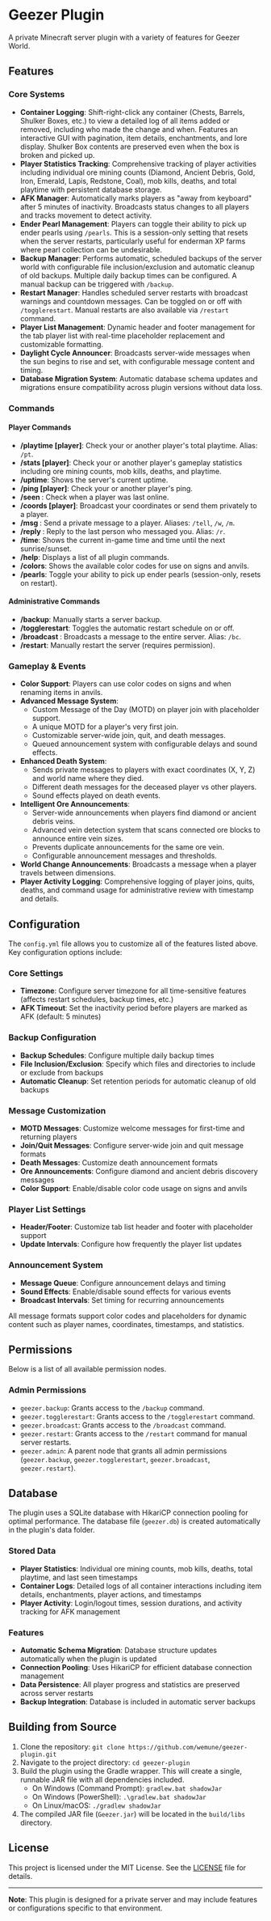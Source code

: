 # Geezer Plugin

A private Minecraft server plugin with a variety of features for Geezer World.

## Features

### Core Systems
- **Container Logging**: Shift-right-click any container (Chests, Barrels, Shulker Boxes, etc.) to view a detailed log of all items added or removed, including who made the change and when. Features an interactive GUI with pagination, item details, enchantments, and lore display. Shulker Box contents are preserved even when the box is broken and picked up.
- **Player Statistics Tracking**: Comprehensive tracking of player activities including individual ore mining counts (Diamond, Ancient Debris, Gold, Iron, Emerald, Lapis, Redstone, Coal), mob kills, deaths, and total playtime with persistent database storage.
- **AFK Manager**: Automatically marks players as "away from keyboard" after 5 minutes of inactivity. Broadcasts status changes to all players and tracks movement to detect activity.
- **Ender Pearl Management**: Players can toggle their ability to pick up ender pearls using `/pearls`. This is a session-only setting that resets when the server restarts, particularly useful for enderman XP farms where pearl collection can be undesirable.
- **Backup Manager**: Performs automatic, scheduled backups of the server world with configurable file inclusion/exclusion and automatic cleanup of old backups. Multiple daily backup times can be configured. A manual backup can be triggered with `/backup`.
- **Restart Manager**: Handles scheduled server restarts with broadcast warnings and countdown messages. Can be toggled on or off with `/togglerestart`. Manual restarts are also available via `/restart` command.
- **Player List Management**: Dynamic header and footer management for the tab player list with real-time placeholder replacement and customizable formatting.
- **Daylight Cycle Announcer**: Broadcasts server-wide messages when the sun begins to rise and set, with configurable message content and timing.
- **Database Migration System**: Automatic database schema updates and migrations ensure compatibility across plugin versions without data loss.

### Commands

#### Player Commands
- **/playtime [player]**: Check your or another player's total playtime. Alias: `/pt`.
- **/stats [player]**: Check your or another player's gameplay statistics including ore mining counts, mob kills, deaths, and playtime.
- **/uptime**: Shows the server's current uptime.
- **/ping [player]**: Check your or another player's ping.
- **/seen <player>**: Check when a player was last online.
- **/coords [player]**: Broadcast your coordinates or send them privately to a player.
- **/msg <player> <message>**: Send a private message to a player. Aliases: `/tell`, `/w`, `/m`.
- **/reply <message>**: Reply to the last person who messaged you. Alias: `/r`.
- **/time**: Shows the current in-game time and time until the next sunrise/sunset.
- **/help**: Displays a list of all plugin commands.
- **/colors**: Shows the available color codes for use on signs and anvils.
- **/pearls**: Toggle your ability to pick up ender pearls (session-only, resets on restart).

#### Administrative Commands
- **/backup**: Manually starts a server backup.
- **/togglerestart**: Toggles the automatic restart schedule on or off.
- **/broadcast <message>**: Broadcasts a message to the entire server. Alias: `/bc`.
- **/restart**: Manually restart the server (requires permission).

### Gameplay & Events
- **Color Support**: Players can use color codes on signs and when renaming items in anvils.
- **Advanced Message System**:
    - Custom Message of the Day (MOTD) on player join with placeholder support.
    - A unique MOTD for a player's very first join.
    - Customizable server-wide join, quit, and death messages.
    - Queued announcement system with configurable delays and sound effects.
- **Enhanced Death System**: 
    - Sends private messages to players with exact coordinates (X, Y, Z) and world name where they died.
    - Different death messages for the deceased player vs other players.
    - Sound effects played on death events.
- **Intelligent Ore Announcements**: 
    - Server-wide announcements when players find diamond or ancient debris veins.
    - Advanced vein detection system that scans connected ore blocks to announce entire vein sizes.
    - Prevents duplicate announcements for the same ore vein.
    - Configurable announcement messages and thresholds.
- **World Change Announcements**: Broadcasts a message when a player travels between dimensions.
- **Player Activity Logging**: Comprehensive logging of player joins, quits, deaths, and command usage for administrative review with timestamp and details.

## Configuration

The `config.yml` file allows you to customize all of the features listed above. Key configuration options include:

### Core Settings
- **Timezone**: Configure server timezone for all time-sensitive features (affects restart schedules, backup times, etc.)
- **AFK Timeout**: Set the inactivity period before players are marked as AFK (default: 5 minutes)

### Backup Configuration
- **Backup Schedules**: Configure multiple daily backup times
- **File Inclusion/Exclusion**: Specify which files and directories to include or exclude from backups
- **Automatic Cleanup**: Set retention periods for automatic cleanup of old backups

### Message Customization
- **MOTD Messages**: Customize welcome messages for first-time and returning players
- **Join/Quit Messages**: Configure server-wide join and quit message formats
- **Death Messages**: Customize death announcement formats
- **Ore Announcements**: Configure diamond and ancient debris discovery messages
- **Color Support**: Enable/disable color code usage on signs and anvils

### Player List Settings
- **Header/Footer**: Customize tab list header and footer with placeholder support
- **Update Intervals**: Configure how frequently the player list updates

### Announcement System
- **Message Queue**: Configure announcement delays and timing
- **Sound Effects**: Enable/disable sound effects for various events
- **Broadcast Intervals**: Set timing for recurring announcements

All message formats support color codes and placeholders for dynamic content such as player names, coordinates, timestamps, and statistics.

## Permissions

Below is a list of all available permission nodes.

### Admin Permissions
- `geezer.backup`: Grants access to the `/backup` command.
- `geezer.togglerestart`: Grants access to the `/togglerestart` command.
- `geezer.broadcast`: Grants access to the `/broadcast` command.
- `geezer.restart`: Grants access to the `/restart` command for manual server restarts.
- `geezer.admin`: A parent node that grants all admin permissions (`geezer.backup`, `geezer.togglerestart`, `geezer.broadcast`, `geezer.restart`).

## Database

The plugin uses a SQLite database with HikariCP connection pooling for optimal performance. The database file (`geezer.db`) is created automatically in the plugin's data folder.

### Stored Data
- **Player Statistics**: Individual ore mining counts, mob kills, deaths, total playtime, and last seen timestamps
- **Container Logs**: Detailed logs of all container interactions including item details, enchantments, player actions, and timestamps
- **Player Activity**: Login/logout times, session durations, and activity tracking for AFK management

### Features
- **Automatic Schema Migration**: Database structure updates automatically when the plugin is updated
- **Connection Pooling**: Uses HikariCP for efficient database connection management
- **Data Persistence**: All player progress and statistics are preserved across server restarts
- **Backup Integration**: Database is included in automatic server backups

## Building from Source

1.  Clone the repository: `git clone https://github.com/wemune/geezer-plugin.git`
2.  Navigate to the project directory: `cd geezer-plugin`
3.  Build the plugin using the Gradle wrapper. This will create a single, runnable JAR file with all dependencies included.
    -   On Windows (Command Prompt): `gradlew.bat shadowJar`
    -   On Windows (PowerShell): `.\gradlew.bat shadowJar`
    -   On Linux/macOS: `./gradlew shadowJar`
4.  The compiled JAR file (`Geezer.jar`) will be located in the `build/libs` directory.

## License

This project is licensed under the MIT License. See the [LICENSE](LICENSE) file for details.

---
**Note**: This plugin is designed for a private server and may include features or configurations specific to that environment.
